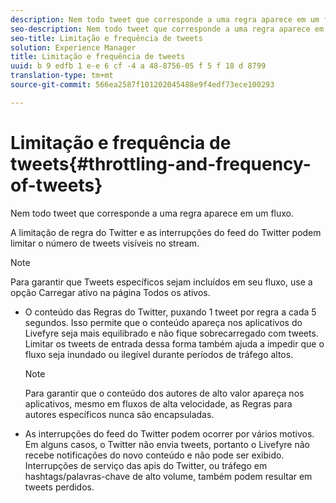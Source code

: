 ```yaml
---
description: Nem todo tweet que corresponde a uma regra aparece em um fluxo.
seo-description: Nem todo tweet que corresponde a uma regra aparece em um fluxo.
seo-title: Limitação e frequência de tweets
solution: Experience Manager
title: Limitação e frequência de tweets
uuid: b 9 edfb 1 e-e 6 cf -4 a 48-8756-05 f 5 f 18 d 8799
translation-type: tm+mt
source-git-commit: 566ea2587f101202045488e9f4edf73ece100293

---
```



# Limitação e frequência de tweets{#throttling-and-frequency-of-tweets}

Nem todo tweet que corresponde a uma regra aparece em um fluxo.

A limitação de regra do Twitter e as interrupções do feed do Twitter podem limitar o número de tweets visíveis no stream.

>[!NOTE]
>
>Para garantir que Tweets específicos sejam incluídos em seu fluxo, use a opção Carregar ativo na página Todos os ativos.

* O conteúdo das Regras do Twitter, puxando 1 tweet por regra a cada 5 segundos. Isso permite que o conteúdo apareça nos aplicativos do Livefyre seja mais equilibrado e não fique sobrecarregado com tweets. Limitar os tweets de entrada dessa forma também ajuda a impedir que o fluxo seja inundado ou ilegível durante períodos de tráfego altos.

   >[!NOTE]
   >
   >Para garantir que o conteúdo dos autores de alto valor apareça nos aplicativos, mesmo em fluxos de alta velocidade, as Regras para autores específicos nunca são encapsuladas.

* As interrupções do feed do Twitter podem ocorrer por vários motivos. Em alguns casos, o Twitter não envia tweets, portanto o Livefyre não recebe notificações do novo conteúdo e não pode ser exibido. Interrupções de serviço das apis do Twitter, ou tráfego em hashtags/palavras-chave de alto volume, também podem resultar em tweets perdidos.

